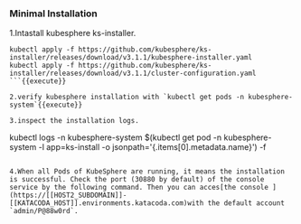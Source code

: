 ### Minimal Installation

1.Intastall kubesphere ks-installer.
```
kubectl apply -f https://github.com/kubesphere/ks-installer/releases/download/v3.1.1/kubesphere-installer.yaml
kubectl apply -f https://github.com/kubesphere/ks-installer/releases/download/v3.1.1/cluster-configuration.yaml
```{{execute}}

2.verify kubesphere installation with `kubectl get pods -n kubesphere-system`{{execute}}

3.inspect the installation logs.

```
kubectl logs -n kubesphere-system $(kubectl get pod -n kubesphere-system -l app=ks-install -o jsonpath='{.items[0].metadata.name}') -f
```{{execute}}

4.When all Pods of KubeSphere are running, it means the installation is successful. Check the port (30880 by default) of the console service by the following command. Then you can acces[the console ](https://[[HOST2_SUBDOMAIN]]-[[KATACODA_HOST]].environments.katacoda.com)with the default account `admin/P@88w0rd`.

